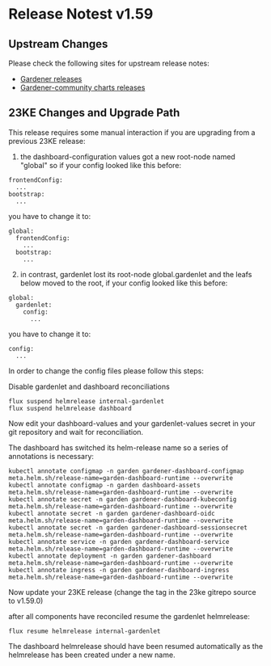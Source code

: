 # Release Notest v1.59

## Upstream Changes

Please check the following sites for upstream release notes:

- [Gardener releases](https://github.com/gardener/gardener/releases)
- [Gardener-community charts releases](https://github.com/gardener-community/gardener-charts/releases)

## 23KE Changes and Upgrade Path

This release requires some manual interaction if you are upgrading from a previous 23KE release:
1. the dashboard-configuration values got a new root-node named "global" so if your config looked like this before:
```
frontendConfig:
  ...
bootstrap:
  ...
```
you have to change it to:
```
global:
  frontendConfig:
	...
  bootstrap:
	...
```
2. in contrast, gardenlet lost its root-node global.gardenlet and the leafs below moved to the root, if your config looked like this before:
```
global:
  gardenlet:
	config:
	  ...
```
you have to change it to:
```
config:
  ...
```
In order to change the config files please follow this steps:

Disable gardenlet and dashboard reconciliations
```
flux suspend helmrelease internal-gardenlet
flux suspend helmrelease dashboard
```
Now edit your dashboard-values and your gardenlet-values secret in your git repository and wait for reconciliation.

The dashboard has switched its helm-release name so a series of annotations is necessary:
```
kubectl annotate configmap -n garden gardener-dashboard-configmap meta.helm.sh/release-name=garden-dashboard-runtime --overwrite
kubectl annotate configmap -n garden dashboard-assets meta.helm.sh/release-name=garden-dashboard-runtime --overwrite
kubectl annotate secret -n garden gardener-dashboard-kubeconfig meta.helm.sh/release-name=garden-dashboard-runtime --overwrite
kubectl annotate secret -n garden gardener-dashboard-oidc meta.helm.sh/release-name=garden-dashboard-runtime --overwrite
kubectl annotate secret -n garden gardener-dashboard-sessionsecret meta.helm.sh/release-name=garden-dashboard-runtime --overwrite
kubectl annotate service -n garden gardener-dashboard-service meta.helm.sh/release-name=garden-dashboard-runtime --overwrite
kubectl annotate deployment -n garden gardener-dashboard meta.helm.sh/release-name=garden-dashboard-runtime --overwrite
kubectl annotate ingress -n garden gardener-dashboard-ingress meta.helm.sh/release-name=garden-dashboard-runtime --overwrite
```
Now update your 23KE release (change the tag in the 23ke gitrepo source to v1.59.0)

after all components have reconciled resume the gardenlet helmrelease:
```
flux resume helmrelease internal-gardenlet
```
The dashboard helmrelease should have been resumed automatically as the helmrelease has been created under a new name.
